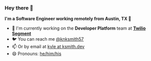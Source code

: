 ### Hey there 👋

**I'm a Software Engineer working remotely from Austin, TX 🌵**

- 🏢 I'm currently working on the **Developer Platform** team at **[Twilio Segment](https://segment.com)**
- 🐦 You can reach me [@knksmith57](https://twitter.com/knksmith57)
- 📫 Or by email at [kyle at ksmith.dev](mailto:kyle@ksmith.dev)
- 😄 Pronouns: [he/him/his](https://pronoun.is/he)

